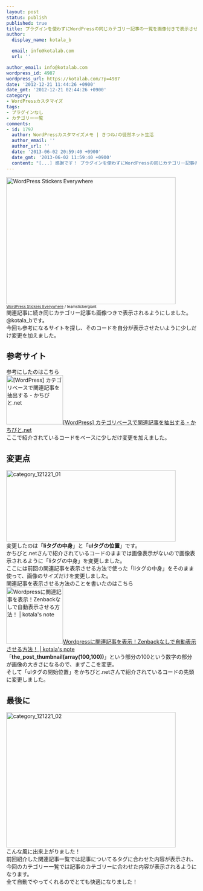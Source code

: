 ```yaml
---
layout: post
status: publish
published: true
title: プラグインを使わずにWordPressの同じカテゴリー記事の一覧を画像付きで表示させる方法！
author:
  display_name: kotala_b

  email: info@kotalab.com
  url: ''

author_email: info@kotalab.com
wordpress_id: 4987
wordpress_url: https://kotalab.com/?p=4987
date: '2012-12-21 11:44:26 +0900'
date_gmt: '2012-12-21 02:44:26 +0900'
category:
- WordPressカスタマイズ
tags:
- プラグインなし
- カテゴリー一覧
comments:
- id: 1797
  author: WordPressカスタマイズメモ | きつね♪の徒然ネット生活
  author_email: ''
  author_url: ''
  date: '2013-06-02 20:59:40 +0900'
  date_gmt: '2013-06-02 11:59:40 +0900'
  content: "[...] 感謝です！ プラグインを使わずにWordPressの同じカテゴリー記事の一覧を画像付きで表示させる方法！ [...]"
---
```

<p><a href="https://kotalab.com/wp-content/uploads/link_120708.jpg" target="_blank"><img src="https://kotalab.com/wp-content/uploads/link_120708.jpg" alt="WordPress Stickers Everywhere" width="448" height="336" class="alignnone size-full wp-image-1330" /></a><br />
<span style="font-size:10px;"><a href="https://www.flickr.com/photos/stickergiant/3769771267/" target="_blank">WordPress Stickers Everywhere</a> / teamstickergiant</span><br />
関連記事に続き同じカテゴリー記事も画像つきで表示されるようにしました。@kotala_bです。<br />
今回も参考になるサイトを探し、そのコードを自分が表示させたいように少しだけ変更を加えました。<br />
</p>
<!--more-->
<h2>参考サイト</h2>
<p>参考にしたのはこちら<br />
<a href="http://kachibito.net/wp-code/show-related-posts-by-category" target="_blank"><img  class="alignleft" src="https://capture.heartrails.com/150x130?http://kachibito.net/wp-code/show-related-posts-by-category" alt="[WordPress] カテゴリベースで関連記事を抽出する - かちびと.net" width="150" height="130" /></a><a href="http://kachibito.net/wp-code/show-related-posts-by-category" target="_blank">[WordPress] カテゴリベースで関連記事を抽出する - かちびと.net</a><a href="https://b.hatena.ne.jp/entry/http://kachibito.net/wp-code/show-related-posts-by-category" target="_blank"><img border="0" src="https://b.hatena.ne.jp/entry/image/http://kachibito.net/wp-code/show-related-posts-by-category" alt="" /></a><br style="clear:both;" />ここで紹介されているコードをベースに少しだけ変更を加えました。</p>
<h2>変更点</h2>
<p><a href="https://kotalab.com/wp-content/uploads/category_121221_01.jpg" target="_blank"><img src="https://kotalab.com/wp-content/uploads/category_121221_01-448x189.jpg" alt="category_121221_01" width="448" height="189" class="alignnone size-large wp-image-4989" /></a><br />
変更したのは「<strong>liタグの中身</strong>」と「<strong>ulタグの位置</strong>」です。<br />
かちびと.netさんで紹介されているコードのままでは画像表示がないので画像表示されるように「liタグの中身」を変更しました。<br />
ここには前回の関連記事を表示させる方法で使った「liタグの中身」をそのまま使って、画像のサイズだけを変更しました。<br />
関連記事を表示させる方法のことを書いたのはこちら<br />
<a href="https://kotalab.com/wordpress-kanrenkiji" target="_blank"><img  class="alignleft" src="https://kotalab.com/wp-content/uploads/link_120708.jpg" alt="Wordpressに関連記事を表示！Zenbackなしで自動表示させる方法！ | kotala's note" width="150" /></a><a href="https://kotalab.com/wordpress-kanrenkiji" target="_blank">Wordpressに関連記事を表示！Zenbackなしで自動表示させる方法！ | kotala's note</a><br style="clear:both;" />「<strong>the_post_thumbnail(array(100,100))</strong>」という部分の100という数字の部分が画像の大きさになるので、まずここを変更。<br />
そして「ulタグの開始位置」をかちびと.netさんで紹介されているコードの先頭に変更しました。</p>
<h2>最後に</h2>
<p><a href="https://kotalab.com/wp-content/uploads/category_121221_02.jpg" target="_blank"><img src="https://kotalab.com/wp-content/uploads/category_121221_02-448x358.jpg" alt="category_121221_02" width="448" height="358" class="alignnone size-large wp-image-5011" /></a><br />
こんな風に出来上がりました！<br />
前回紹介した関連記事一覧では記事についてるタグに合わせた内容が表示され、今回のカテゴリー一覧では記事のカテゴリーに合わせた内容が表示されるようになります。<br />
全て自動でやってくれるのでとても快適になりました！</p>
